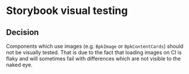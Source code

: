 # Storybook visual testing

## Decision
Components which use images (e.g. `BpkImage` or `BpkContentCards`) should not be visually tested. That is due to the fact that loading images on CI is flaky and will sometimes fail with differences which are not visible to the naked eye.